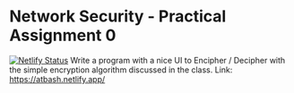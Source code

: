 # Network Security - Practical Assignment 0
[![Netlify Status](https://api.netlify.com/api/v1/badges/29cef3bc-ba3e-4e45-94e5-069c536ed3a2/deploy-status)](https://app.netlify.com/sites/atbash/deploys)
Write a program with a nice UI to Encipher / Decipher with the simple encryption algorithm discussed in the class.
Link: https://atbash.netlify.app/
